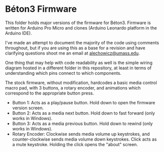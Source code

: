 # Béton3 Firmware

This folder holds major versions of the firmware for Béton3.  Firmware is written for Arduino Pro Micro and clones (Arduino Leonardo platform in the Arduino IDE).  

I've made an attempt to document the majority of the code using comments throughout, but if you are using this as a base for a revision and have clarifying questions shoot me an email at alechowicz@umass.edu.

One thing that may help with code readability as well is the simple wiring diagram hosted in a different folder in this repository, at least in terms of understanding which pins connect to which components.

The stock firmware, without modification, hardcodes a basic media control macro pad, with 3 buttons, a rotary encoder, and animations which correspond to the appropriate button press.
- Button 1: Acts as a play/pause button.  Hold down to open the firmware version screen.
- Button 2: Acts as a media next button.  Hold down to fast forward (only works in Windows).
- Button 3: Acts as a media previous button. Hold down to rewind (only works in Windows).
- Rotary Encoder: Clockwise sends media volume up keystrokes, and counter-clockwise sends media volume down keystrokes.  Click acts as a mute keystroke.  Holding the click opens the "about" screen.
